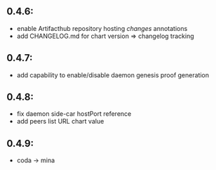 0.4.6:
------
- enable Artifacthub repository hosting *changes* annotations
- add CHANGELOG.md for chart version => changelog tracking

0.4.7:
------
- add capability to enable/disable daemon genesis proof generation

0.4.8:
------
- fix daemon side-car hostPort reference
- add peers list URL chart value

0.4.9:
------
- coda -> mina